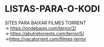 # LISTAS-PARA-O-KODI

SITES PARA BAIXAR FILMES TORRENT
<br>
-> https://ondebaixo.com/terror/2/
<br>
-> https://abutretorrents.com/terror/5/
<br>
->https://vacatorrent.com/filmes-terror
